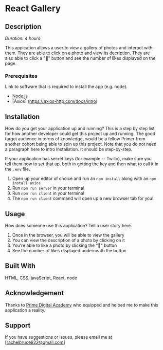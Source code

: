# React Gallery

## Description

_Duration: 4 hours_

This appication allows a user to view a gallery of photos and interact with them. They are able to click on a photo and view its decription. They are also able to click a "🤍" button and see the number of likes displayed on the page. 


### Prerequisites

Link to software that is required to install the app (e.g. node).

- [Node.js](https://nodejs.org/en/)
- [Axios] (https://axios-http.com/docs/intro)


## Installation

How do you get your application up and running? This is a step by step list for how another developer could get this project up and running. The good target audience in terms of knowledge, would be a fellow Primer from another cohort being able to spin up this project. Note that you do not need a paragraph here to intro Installation. It should be step-by-step.

If your application has secret keys (for example --  Twilio), make sure you tell them how to set that up, both in getting the key and then what to call it in the `.env` file.
 
1. Open up your editor of choice and run an `npm install` along with an `npm install axios`
2. Run `npm run server` in your terminal
3. Run `npm run client` in your terminal
4. The `npm run client` command will open up a new browser tab for you!

## Usage
How does someone use this application? Tell a user story here.

1. Once in the browser, you will be able to view the gallery
2. You can view the description of a photo by clicking on it
3. You're able to like a photo by clicking the "🤍" button
4. See the number of likes displayed underneath the button


## Built With

HTML, CSS, javaScript, React, node

## Acknowledgement
Thanks to [Prime Digital Academy](www.primeacademy.io) who equipped and helped me to make this application a reality. 

## Support
If you have suggestions or issues, please email me at [rachelbruce922@gmail.com]